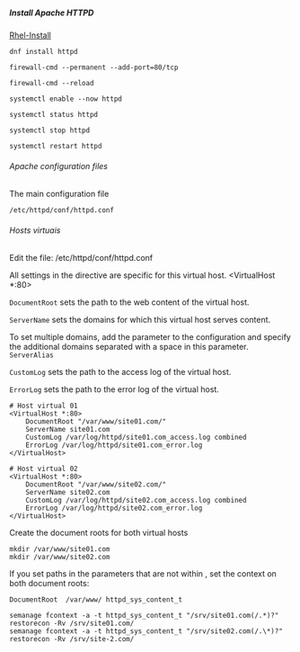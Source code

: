 ##### Install Apache HTTPD

[Rhel-Install](https://access.redhat.com/documentation/en-us/red_hat_enterprise_linux/9/html/deploying_web_servers_and_reverse_proxies/setting-apache-http-server_deploying-web-servers-and-reverse-proxies#apache-intro_setting-apache-http-server
)


```dnf install httpd```

```firewall-cmd --permanent --add-port=80/tcp```

```firewall-cmd --reload```

```systemctl enable --now httpd```

```systemctl status httpd```

```systemctl stop httpd```

```systemctl restart httpd```

###### Apache configuration files

The main configuration file
```
/etc/httpd/conf/httpd.conf
```
###### Hosts virtuais

Edit the file: /etc/httpd/conf/httpd.conf

All settings in the directive are specific for this virtual host. <VirtualHost *:80>

```DocumentRoot``` sets the path to the web content of the virtual host.

```ServerName``` sets the domains for which this virtual host serves content.

To set multiple domains, add the parameter to the configuration and specify the additional domains separated with a space in this parameter. ```ServerAlias```

```CustomLog``` sets the path to the access log of the virtual host.

```ErrorLog``` sets the path to the error log of the virtual host.

```
# Host virtual 01
<VirtualHost *:80>
    DocumentRoot "/var/www/site01.com/"
    ServerName site01.com
    CustomLog /var/log/httpd/site01.com_access.log combined
    ErrorLog /var/log/httpd/site01.com_error.log
</VirtualHost>

# Host virtual 02
<VirtualHost *:80>
    DocumentRoot "/var/www/site02.com/"
    ServerName site02.com
    CustomLog /var/log/httpd/site02.com_access.log combined
    ErrorLog /var/log/httpd/site02.com_error.log
</VirtualHost>

```

Create the document roots for both virtual hosts

```
mkdir /var/www/site01.com
mkdir /var/www/site02.com

```

If you set paths in the parameters that are not within , set the context on both document roots:


```DocumentRoot  /var/www/ httpd_sys_content_t ```

```
semanage fcontext -a -t httpd_sys_content_t "/srv/site01.com(/.*)?"
restorecon -Rv /srv/site01.com/
semanage fcontext -a -t httpd_sys_content_t "/srv/site02.com(/.\*)?"
restorecon -Rv /srv/site-2.com/

```





